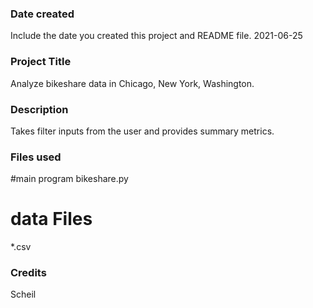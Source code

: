 ### Date created
Include the date you created this project and README file.
2021-06-25

### Project Title
Analyze bikeshare data in Chicago, New York, Washington.

### Description
Takes filter inputs from the user and provides summary metrics.

### Files used
#main program
bikeshare.py
# data Files
*.csv

### Credits
Scheil 

